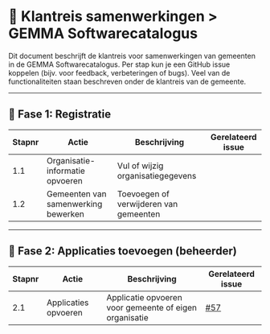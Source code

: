 # 🧭 Klantreis samenwerkingen > GEMMA Softwarecatalogus

Dit document beschrijft de klantreis voor samenwerkingen van gemeenten in de GEMMA Softwarecatalogus. Per stap kun je een GitHub issue koppelen (bijv. voor feedback, verbeteringen of bugs). Veel van de functionaliteiten staan beschreven onder de klantreis van de gemeente.

---

## 🔹 Fase 1: Registratie

| Stapnr | Actie | Beschrijving | Gerelateerd issue |
|--------|-------|--------------|-------------------|
| 1.1 | Organisatie-informatie opvoeren | Vul of wijzig organisatiegegevens | |
| 1.2 | Gemeenten van samenwerking bewerken| Toevoegen of verwijderen van gemeenten | |

---

## 🔹 Fase 2: Applicaties toevoegen (beheerder)

| Stapnr | Actie | Beschrijving | Gerelateerd issue |
|--------|-------|--------------|-------------------|
| 2.1 | Applicaties opvoeren | Applicatie opvoeren voor gemeente of eigen organisatie | [#57](https://github.com/VNG-Realisatie/Softwarecatalogus/issues/57) |
